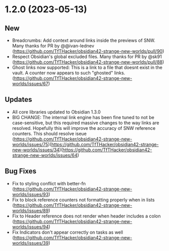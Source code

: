 # 1.2.0 (2023-05-13)

## New
+ Breadcrumbs: Add context around links inside the previews of SNW. Many thanks for PR by @@ivan-lednev (https://github.com/TfTHacker/obsidian42-strange-new-worlds/pull/90)
+ Respect Obsidian's global excluded files. Many thanks for PR by @sk91 (https://github.com/TfTHacker/obsidian42-strange-new-worlds/pull/88)
+ Ghost links now supported: This is a link to a file that doesnt exist in the vault. A counter now appears to such "ghosted" links. (https://github.com/TfTHacker/obsidian42-strange-new-worlds/issues/67)

## Updates
+ All core libraries updated to Obsidian 1.3.0
+ BIG CHANGE: The internal link engine has been fine tuned to not be case-sensitive, but this required massive changes to the way links are resolved. Hopefully this will improve the accuracy of SNW reference counters. This should resolve iseue (https://github.com/TfTHacker/obsidian42-strange-new-worlds/issues/75)(https://github.com/TfTHacker/obsidian42-strange-new-worlds/issues/34)(https://github.com/TfTHacker/obsidian42-strange-new-worlds/issues/64)

## Bug Fixes
+ Fix to styling conflict with better-fn (https://github.com/TfTHacker/obsidian42-strange-new-worlds/issues/93)
+ Fix to block reference counters not formatting properly when in lists (https://github.com/TfTHacker/obsidian42-strange-new-worlds/issues/89)
+ Fix to Header reference does not render when header includes a colon (https://github.com/TfTHacker/obsidian42-strange-new-worlds/issues/94)
+ Fix Indicators don't appear correctly on tasks as well (https://github.com/TfTHacker/obsidian42-strange-new-worlds/issues/39)

